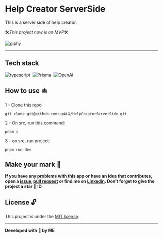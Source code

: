 # Help Creator ServerSide
This is a server side of help creator. 

🛠️*This project now is on MVP*🛠️

![giphy](https://github.com/upALX/All-Assets/blob/main/construction-little-girl.webp)

---

## Tech stack
![typescript](https://img.shields.io/badge/-Typescript-05122A?style=flat&logo=typescript)&nbsp;
![Prisma](https://img.shields.io/badge/-Prisma-05122A?style=flat&logo=Prisma)&nbsp;
![OpenAI](https://img.shields.io/badge/-OpenAI-05122A?style=flat&logo=OpenAI)&nbsp;

## How to use 🫁

1 - Clone this repo
```
git clone git@github.com:upALX/HelpCreatorServerSide.git
```

2 - On src, run this command:
```
pnpm i
```
3 - on src, run project:
```
pnpm run dev
```

## Make your mark :triangular_flag_on_post:      

**If you have any problems with this app or have an idea that contributes, open a [issue](https://github.com/upALX/HelpCreatorBackSide/issues), [pull request](https://github.com/upALX/HelpCreatorBackSide/pulls) or find me on [Linkedin](https://www.linkedin.com/in/alxinc/). Don't forget to give the project a star 🌟 :D**

## License :unlock:

This project is under the [MIT license](https://github.com/upALX/HelpCreatorBackSide/blob/main/LICENSE).

---

**Developed with 💜 by ME**
